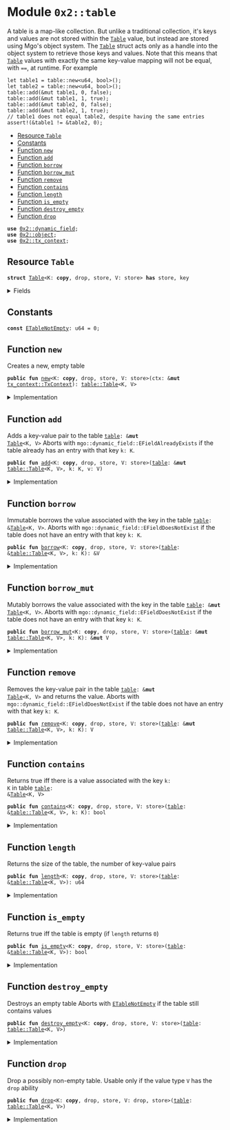 
<a name="0x2_table"></a>

# Module `0x2::table`

A table is a map-like collection. But unlike a traditional collection, it's keys and values are
not stored within the <code><a href="table.md#0x2_table_Table">Table</a></code> value, but instead are stored using Mgo's object system. The
<code><a href="table.md#0x2_table_Table">Table</a></code> struct acts only as a handle into the object system to retrieve those keys and values.
Note that this means that <code><a href="table.md#0x2_table_Table">Table</a></code> values with exactly the same key-value mapping will not be
equal, with <code>==</code>, at runtime. For example
```
let table1 = table::new<u64, bool>();
let table2 = table::new<u64, bool>();
table::add(&mut table1, 0, false);
table::add(&mut table1, 1, true);
table::add(&mut table2, 0, false);
table::add(&mut table2, 1, true);
// table1 does not equal table2, despite having the same entries
assert!(&table1 != &table2, 0);
```


-  [Resource `Table`](#0x2_table_Table)
-  [Constants](#@Constants_0)
-  [Function `new`](#0x2_table_new)
-  [Function `add`](#0x2_table_add)
-  [Function `borrow`](#0x2_table_borrow)
-  [Function `borrow_mut`](#0x2_table_borrow_mut)
-  [Function `remove`](#0x2_table_remove)
-  [Function `contains`](#0x2_table_contains)
-  [Function `length`](#0x2_table_length)
-  [Function `is_empty`](#0x2_table_is_empty)
-  [Function `destroy_empty`](#0x2_table_destroy_empty)
-  [Function `drop`](#0x2_table_drop)


<pre><code><b>use</b> <a href="dynamic_field.md#0x2_dynamic_field">0x2::dynamic_field</a>;
<b>use</b> <a href="object.md#0x2_object">0x2::object</a>;
<b>use</b> <a href="tx_context.md#0x2_tx_context">0x2::tx_context</a>;
</code></pre>



<a name="0x2_table_Table"></a>

## Resource `Table`



<pre><code><b>struct</b> <a href="table.md#0x2_table_Table">Table</a>&lt;K: <b>copy</b>, drop, store, V: store&gt; <b>has</b> store, key
</code></pre>



<details>
<summary>Fields</summary>


<dl>
<dt>
<code>id: <a href="object.md#0x2_object_UID">object::UID</a></code>
</dt>
<dd>
 the ID of this table
</dd>
<dt>
<code>size: u64</code>
</dt>
<dd>
 the number of key-value pairs in the table
</dd>
</dl>


</details>

<a name="@Constants_0"></a>

## Constants


<a name="0x2_table_ETableNotEmpty"></a>



<pre><code><b>const</b> <a href="table.md#0x2_table_ETableNotEmpty">ETableNotEmpty</a>: u64 = 0;
</code></pre>



<a name="0x2_table_new"></a>

## Function `new`

Creates a new, empty table


<pre><code><b>public</b> <b>fun</b> <a href="table.md#0x2_table_new">new</a>&lt;K: <b>copy</b>, drop, store, V: store&gt;(ctx: &<b>mut</b> <a href="tx_context.md#0x2_tx_context_TxContext">tx_context::TxContext</a>): <a href="table.md#0x2_table_Table">table::Table</a>&lt;K, V&gt;
</code></pre>



<details>
<summary>Implementation</summary>


<pre><code><b>public</b> <b>fun</b> <a href="table.md#0x2_table_new">new</a>&lt;K: <b>copy</b> + drop + store, V: store&gt;(ctx: &<b>mut</b> TxContext): <a href="table.md#0x2_table_Table">Table</a>&lt;K, V&gt; {
    <a href="table.md#0x2_table_Table">Table</a> {
        id: <a href="object.md#0x2_object_new">object::new</a>(ctx),
        size: 0,
    }
}
</code></pre>



</details>

<a name="0x2_table_add"></a>

## Function `add`

Adds a key-value pair to the table <code><a href="table.md#0x2_table">table</a>: &<b>mut</b> <a href="table.md#0x2_table_Table">Table</a>&lt;K, V&gt;</code>
Aborts with <code>mgo::dynamic_field::EFieldAlreadyExists</code> if the table already has an entry with
that key <code>k: K</code>.


<pre><code><b>public</b> <b>fun</b> <a href="table.md#0x2_table_add">add</a>&lt;K: <b>copy</b>, drop, store, V: store&gt;(<a href="table.md#0x2_table">table</a>: &<b>mut</b> <a href="table.md#0x2_table_Table">table::Table</a>&lt;K, V&gt;, k: K, v: V)
</code></pre>



<details>
<summary>Implementation</summary>


<pre><code><b>public</b> <b>fun</b> <a href="table.md#0x2_table_add">add</a>&lt;K: <b>copy</b> + drop + store, V: store&gt;(<a href="table.md#0x2_table">table</a>: &<b>mut</b> <a href="table.md#0x2_table_Table">Table</a>&lt;K, V&gt;, k: K, v: V) {
    field::add(&<b>mut</b> <a href="table.md#0x2_table">table</a>.id, k, v);
    <a href="table.md#0x2_table">table</a>.size = <a href="table.md#0x2_table">table</a>.size + 1;
}
</code></pre>



</details>

<a name="0x2_table_borrow"></a>

## Function `borrow`

Immutable borrows the value associated with the key in the table <code><a href="table.md#0x2_table">table</a>: &<a href="table.md#0x2_table_Table">Table</a>&lt;K, V&gt;</code>.
Aborts with <code>mgo::dynamic_field::EFieldDoesNotExist</code> if the table does not have an entry with
that key <code>k: K</code>.


<pre><code><b>public</b> <b>fun</b> <a href="borrow.md#0x2_borrow">borrow</a>&lt;K: <b>copy</b>, drop, store, V: store&gt;(<a href="table.md#0x2_table">table</a>: &<a href="table.md#0x2_table_Table">table::Table</a>&lt;K, V&gt;, k: K): &V
</code></pre>



<details>
<summary>Implementation</summary>


<pre><code><b>public</b> <b>fun</b> <a href="borrow.md#0x2_borrow">borrow</a>&lt;K: <b>copy</b> + drop + store, V: store&gt;(<a href="table.md#0x2_table">table</a>: &<a href="table.md#0x2_table_Table">Table</a>&lt;K, V&gt;, k: K): &V {
    field::borrow(&<a href="table.md#0x2_table">table</a>.id, k)
}
</code></pre>



</details>

<a name="0x2_table_borrow_mut"></a>

## Function `borrow_mut`

Mutably borrows the value associated with the key in the table <code><a href="table.md#0x2_table">table</a>: &<b>mut</b> <a href="table.md#0x2_table_Table">Table</a>&lt;K, V&gt;</code>.
Aborts with <code>mgo::dynamic_field::EFieldDoesNotExist</code> if the table does not have an entry with
that key <code>k: K</code>.


<pre><code><b>public</b> <b>fun</b> <a href="table.md#0x2_table_borrow_mut">borrow_mut</a>&lt;K: <b>copy</b>, drop, store, V: store&gt;(<a href="table.md#0x2_table">table</a>: &<b>mut</b> <a href="table.md#0x2_table_Table">table::Table</a>&lt;K, V&gt;, k: K): &<b>mut</b> V
</code></pre>



<details>
<summary>Implementation</summary>


<pre><code><b>public</b> <b>fun</b> <a href="table.md#0x2_table_borrow_mut">borrow_mut</a>&lt;K: <b>copy</b> + drop + store, V: store&gt;(<a href="table.md#0x2_table">table</a>: &<b>mut</b> <a href="table.md#0x2_table_Table">Table</a>&lt;K, V&gt;, k: K): &<b>mut</b> V {
    field::borrow_mut(&<b>mut</b> <a href="table.md#0x2_table">table</a>.id, k)
}
</code></pre>



</details>

<a name="0x2_table_remove"></a>

## Function `remove`

Removes the key-value pair in the table <code><a href="table.md#0x2_table">table</a>: &<b>mut</b> <a href="table.md#0x2_table_Table">Table</a>&lt;K, V&gt;</code> and returns the value.
Aborts with <code>mgo::dynamic_field::EFieldDoesNotExist</code> if the table does not have an entry with
that key <code>k: K</code>.


<pre><code><b>public</b> <b>fun</b> <a href="table.md#0x2_table_remove">remove</a>&lt;K: <b>copy</b>, drop, store, V: store&gt;(<a href="table.md#0x2_table">table</a>: &<b>mut</b> <a href="table.md#0x2_table_Table">table::Table</a>&lt;K, V&gt;, k: K): V
</code></pre>



<details>
<summary>Implementation</summary>


<pre><code><b>public</b> <b>fun</b> <a href="table.md#0x2_table_remove">remove</a>&lt;K: <b>copy</b> + drop + store, V: store&gt;(<a href="table.md#0x2_table">table</a>: &<b>mut</b> <a href="table.md#0x2_table_Table">Table</a>&lt;K, V&gt;, k: K): V {
    <b>let</b> v = field::remove(&<b>mut</b> <a href="table.md#0x2_table">table</a>.id, k);
    <a href="table.md#0x2_table">table</a>.size = <a href="table.md#0x2_table">table</a>.size - 1;
    v
}
</code></pre>



</details>

<a name="0x2_table_contains"></a>

## Function `contains`

Returns true iff there is a value associated with the key <code>k: K</code> in table <code><a href="table.md#0x2_table">table</a>: &<a href="table.md#0x2_table_Table">Table</a>&lt;K, V&gt;</code>


<pre><code><b>public</b> <b>fun</b> <a href="table.md#0x2_table_contains">contains</a>&lt;K: <b>copy</b>, drop, store, V: store&gt;(<a href="table.md#0x2_table">table</a>: &<a href="table.md#0x2_table_Table">table::Table</a>&lt;K, V&gt;, k: K): bool
</code></pre>



<details>
<summary>Implementation</summary>


<pre><code><b>public</b> <b>fun</b> <a href="table.md#0x2_table_contains">contains</a>&lt;K: <b>copy</b> + drop + store, V: store&gt;(<a href="table.md#0x2_table">table</a>: &<a href="table.md#0x2_table_Table">Table</a>&lt;K, V&gt;, k: K): bool {
    field::exists_with_type&lt;K, V&gt;(&<a href="table.md#0x2_table">table</a>.id, k)
}
</code></pre>



</details>

<a name="0x2_table_length"></a>

## Function `length`

Returns the size of the table, the number of key-value pairs


<pre><code><b>public</b> <b>fun</b> <a href="table.md#0x2_table_length">length</a>&lt;K: <b>copy</b>, drop, store, V: store&gt;(<a href="table.md#0x2_table">table</a>: &<a href="table.md#0x2_table_Table">table::Table</a>&lt;K, V&gt;): u64
</code></pre>



<details>
<summary>Implementation</summary>


<pre><code><b>public</b> <b>fun</b> <a href="table.md#0x2_table_length">length</a>&lt;K: <b>copy</b> + drop + store, V: store&gt;(<a href="table.md#0x2_table">table</a>: &<a href="table.md#0x2_table_Table">Table</a>&lt;K, V&gt;): u64 {
    <a href="table.md#0x2_table">table</a>.size
}
</code></pre>



</details>

<a name="0x2_table_is_empty"></a>

## Function `is_empty`

Returns true iff the table is empty (if <code>length</code> returns <code>0</code>)


<pre><code><b>public</b> <b>fun</b> <a href="table.md#0x2_table_is_empty">is_empty</a>&lt;K: <b>copy</b>, drop, store, V: store&gt;(<a href="table.md#0x2_table">table</a>: &<a href="table.md#0x2_table_Table">table::Table</a>&lt;K, V&gt;): bool
</code></pre>



<details>
<summary>Implementation</summary>


<pre><code><b>public</b> <b>fun</b> <a href="table.md#0x2_table_is_empty">is_empty</a>&lt;K: <b>copy</b> + drop + store, V: store&gt;(<a href="table.md#0x2_table">table</a>: &<a href="table.md#0x2_table_Table">Table</a>&lt;K, V&gt;): bool {
    <a href="table.md#0x2_table">table</a>.size == 0
}
</code></pre>



</details>

<a name="0x2_table_destroy_empty"></a>

## Function `destroy_empty`

Destroys an empty table
Aborts with <code><a href="table.md#0x2_table_ETableNotEmpty">ETableNotEmpty</a></code> if the table still contains values


<pre><code><b>public</b> <b>fun</b> <a href="table.md#0x2_table_destroy_empty">destroy_empty</a>&lt;K: <b>copy</b>, drop, store, V: store&gt;(<a href="table.md#0x2_table">table</a>: <a href="table.md#0x2_table_Table">table::Table</a>&lt;K, V&gt;)
</code></pre>



<details>
<summary>Implementation</summary>


<pre><code><b>public</b> <b>fun</b> <a href="table.md#0x2_table_destroy_empty">destroy_empty</a>&lt;K: <b>copy</b> + drop + store, V: store&gt;(<a href="table.md#0x2_table">table</a>: <a href="table.md#0x2_table_Table">Table</a>&lt;K, V&gt;) {
    <b>let</b> <a href="table.md#0x2_table_Table">Table</a> { id, size } = <a href="table.md#0x2_table">table</a>;
    <b>assert</b>!(size == 0, <a href="table.md#0x2_table_ETableNotEmpty">ETableNotEmpty</a>);
    <a href="object.md#0x2_object_delete">object::delete</a>(id)
}
</code></pre>



</details>

<a name="0x2_table_drop"></a>

## Function `drop`

Drop a possibly non-empty table.
Usable only if the value type <code>V</code> has the <code>drop</code> ability


<pre><code><b>public</b> <b>fun</b> <a href="table.md#0x2_table_drop">drop</a>&lt;K: <b>copy</b>, drop, store, V: drop, store&gt;(<a href="table.md#0x2_table">table</a>: <a href="table.md#0x2_table_Table">table::Table</a>&lt;K, V&gt;)
</code></pre>



<details>
<summary>Implementation</summary>


<pre><code><b>public</b> <b>fun</b> <a href="table.md#0x2_table_drop">drop</a>&lt;K: <b>copy</b> + drop + store, V: drop + store&gt;(<a href="table.md#0x2_table">table</a>: <a href="table.md#0x2_table_Table">Table</a>&lt;K, V&gt;) {
    <b>let</b> <a href="table.md#0x2_table_Table">Table</a> { id, size: _ } = <a href="table.md#0x2_table">table</a>;
    <a href="object.md#0x2_object_delete">object::delete</a>(id)
}
</code></pre>



</details>
